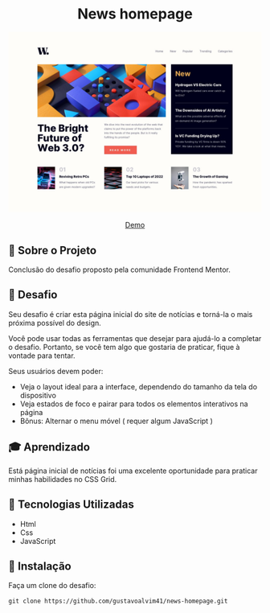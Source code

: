 <h1 align="center">News homepage</h1>

<div align="center" id="top">
  <img src="./design/desktop-design.jpg" alt="News homepage "/>

  <a href="https://gustavoalvim41.github.io/news-homepage/">Demo</a>
</div>

## 📁 Sobre o Projeto

Conclusão do desafio proposto pela comunidade Frontend Mentor.

## 🎯 Desafio

Seu desafio é criar esta página inicial do site de notícias e torná-la o mais próxima possível do design.

Você pode usar todas as ferramentas que desejar para ajudá-lo a completar o desafio. Portanto, se você tem algo que gostaria de praticar, fique à vontade para tentar.

Seus usuários devem poder:

- Veja o layout ideal para a interface, dependendo do tamanho da tela do dispositivo
- Veja estados de foco e pairar para todos os elementos interativos na página
- Bônus: Alternar o menu móvel ( requer algum JavaScript )

## 🎓 Aprendizado

Está página inicial de notícias foi uma excelente oportunidade para praticar minhas habilidades no CSS Grid.

## 🚀 Tecnologias Utilizadas

- Html
- Css
- JavaScript

## 💾 Instalação

Faça um clone do desafio:

  ```
  git clone https://github.com/gustavoalvim41/news-homepage.git
  ```


